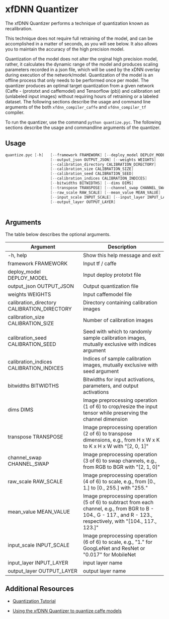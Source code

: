 # xfDNN Quantizer

The xfDNN Quantizer performs a technique of quantization known as recalibration.

This technique does not require full retraining of the model, and can be accomplished in a matter of seconds, as you will see below. It also allows you to maintain the accuracy of the high precision model.

Quantization of the model does not alter the orginal high precision model, rather, it calculates the dynamic range of the model and produces scaling parameters recorded in a json file, which will be used by the xDNN overlay during execution of the network/model. Quantization of the model is an offline process that only needs to be performed once per model. The quantizer produces an optimal target quantization from a given network (Caffe - (prototxt and caffemodel) and Tensorflow (pb)) and calibration set (unlabeled input images) without requiring hours of retraining or a labeled dataset. The following sections describe the usage and command line arguments of the both `xfdnn_compiler_caffe`  and `xfdnn_compiler_tf` compiler.

To run the quantizer, use the command `python quantize.pyc`. The following sections describe the usage and commandline arguments of the quantizer.

## Usage

```cpp
quantize.pyc [-h]   [--framework FRAMEWORK] [--deploy_model DEPLOY_MODEL]
                    [--output_json OUTPUT_JSON] [--weights WEIGHTS]
                    [--calibration_directory CALIBRATION_DIRECTORY]
                    [--calibration_size CALIBRATION_SIZE]
                    [--calibration_seed CALIBRATION_SEED]
                    [--calibration_indices CALIBRATION_INDICES]
                    [--bitwidths BITWIDTHS] [--dims DIMS]
                    [--transpose TRANSPOSE] [--channel_swap CHANNEL_SWAP]
                    [--raw_scale RAW_SCALE] [--mean_value MEAN_VALUE]
                    [--input_scale INPUT_SCALE] [--input_layer INPUT_LAYER]
                    [--output_layer OUTPUT_LAYER]
                    
```

## Arguments

The table below describes the optional arguments.

Argument  |Description
--------- | ---------
-h, help  |Show this help message and exit
framework FRAMEWORK  |Input tf / caffe
deploy_model DEPLOY_MODEL  |Input deploy prototxt file
output_json OUTPUT_JSON  |Output quantization file
weights WEIGHTS  |Input caffemodel file
calibration_directory CALIBRATION_DIRECTORY  |Directory containing calibration images
calibration_size CALIBRATION_SIZE  |Number of calibration images
calibration_seed CALIBRATION_SEED  |Seed with which to randomly sample calibration images, mutually exclusive with indices argument
calibration_indices CALIBRATION_INDICES  |Indices of sample calibration images, mutually exclusive with seed argument
bitwidths BITWIDTHS  |Bitwidths for input activations, parameters, and output activations
dims DIMS  |Image preprocessing operation (1 of 6) to crop/resize the input tensor while preserving the channel dimension
transpose TRANSPOSE  |Image preprocessing operation (2 of 6) to transpose dimensions, e.g., from H x W x K to K x H x W with "[2, 0, 1]"
channel_swap CHANNEL_SWAP  |Image preprocessing operation (3 of 6) to swap channels, e.g., from RGB to BGR with "[2, 1, 0]"
raw_scale RAW_SCALE  |Image preprocessing operation (4 of 6) to scale, e.g., from [0., 1.] to [0., 255.] with "255."
mean_value MEAN_VALUE  |Image preprocessing operation (5 of 6) to subtract from each channel, e.g., from BGR to B - 104., G - 117., and R - 123., respectively, with "[104., 117., 123.]"
input_scale INPUT_SCALE  |Image preprocessing operation (6 of 6) to scale, e.g., "1." for GoogLeNet and ResNet or "0.017" for MobileNet
input_layer INPUT_LAYER   |input layer name
output_layer OUTPUT_LAYER   |output layer name

## Additional Resources

* [Quantization Tutorial](https://github.com/Xilinx/ml-suite/blob/master/docs/tutorials/quantize.md)

* [Using the xfDNN Quantizer to quantize caffe models](https://github.com/Xilinx/ml-suite/blob/master/notebooks/quantizer_caffe.ipynb)

